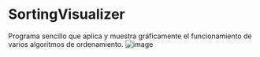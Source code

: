 # SortingVisualizer
Programa sencillo que aplica y muestra gráficamente el funcionamiento de varios algoritmos de ordenamiento.
![image](https://user-images.githubusercontent.com/25410859/134099617-d8c5393c-da99-45de-8b8f-86e337b37fd4.png)
